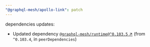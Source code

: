 ```yaml
---
"@graphql-mesh/apollo-link": patch
---
```

dependencies updates:
  - Updated dependency [`@graphql-mesh/runtime@^0.103.5` ↗︎](https://www.npmjs.com/package/@graphql-mesh/runtime/v/0.103.5) (from `^0.103.4`, in `peerDependencies`)
